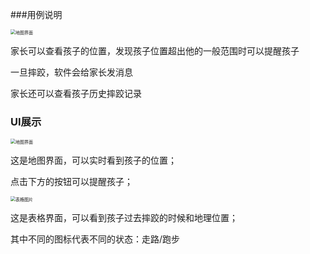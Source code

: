 ###用例说明

<img src="https://github.com/Plorde/ChildLost/edit/master/P1.png" alt="地图界面" style="zoom:50%;" />

家长可以查看孩子的位置，发现孩子位置超出他的一般范围时可以提醒孩子

一旦摔跤，软件会给家长发消息

家长还可以查看孩子历史摔跤记录

### UI展示

<img src="https://github.com/Plorde/ChildLost/edit/master/P2.png" alt="地图界面" style="zoom:50%;" />

这是地图界面，可以实时看到孩子的位置；

点击下方的按钮可以提醒孩子；

<img src="https://github.com/Plorde/ChildLost/edit/master/P3.png" alt="表格图片" style="zoom:50%;" />

这是表格界面，可以看到孩子过去摔跤的时候和地理位置；

其中不同的图标代表不同的状态：走路/跑步

